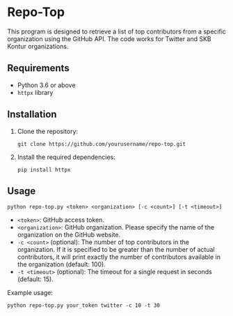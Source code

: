 # Repo-Top

This program is designed to retrieve a list of top contributors from a specific organization using the GitHub API. The code works for Twitter and SKB Kontur organizations.  

## Requirements

- Python 3.6 or above
- `httpx` library

## Installation

1. Clone the repository:

   ```
   git clone https://github.com/yourusername/repo-top.git
   ```

2. Install the required dependencies:

   ```
   pip install httpx
   ```

## Usage

```
python repo-top.py <token> <organization> [-c <count>] [-t <timeout>]
```

- `<token>`: GitHub access token.
- `<organization>`: GitHub organization. Please specify the name of the organization on the GitHub website.
- `-c <count>` (optional): The number of top contributors in the organization. If it is specified to be greater than the number of actual contributors, it will print exactly the number of contributors available in the organization (default: 100).
- `-t <timeout>` (optional): The timeout for a single request in seconds (default: 15).

Example usage:

```
python repo-top.py your_token twitter -c 10 -t 30
```
